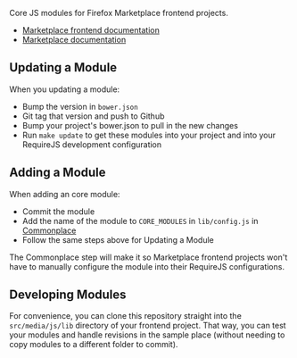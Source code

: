 Core JS modules for Firefox Marketplace frontend projects.

- [Marketplace frontend documentation](https://marketplace-frontend.readthedocs.org)
- [Marketplace documentation](https://marketplace.readthedocs.org)

## Updating a Module

When you updating a module:

- Bump the version in ```bower.json```
- Git tag that version and push to Github
- Bump your project's bower.json to pull in the new changes
- Run ```make update``` to get these modules into your project and into your
  RequireJS development configuration

## Adding a Module

When adding an core module:

- Commit the module
- Add the name of the module to ```CORE_MODULES``` in ```lib/config.js``` in
  [Commonplace](https://github.com/mozilla/commonplace)
- Follow the same steps above for Updating a Module

The Commonplace step will make it so Marketplace frontend projects won't have
to manually configure the module into their RequireJS configurations.

## Developing Modules

For convenience, you can clone this repository straight into the
```src/media/js/lib``` directory of your frontend project. That way, you can
test your modules and handle revisions in the sample place (without needing
to copy modules to a different folder to commit).
